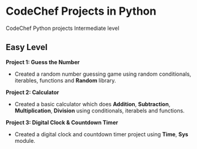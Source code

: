 # CodeChef Projects in Python
CodeChef Python projects Intermediate level

## Easy Level
**Project 1: Guess the Number**
- Created a random number guessing game using random conditionals, iterables, functions and **Random** library.

**Project 2: Calculator**
- Created a basic calculator which does **Addition**, **Subtraction**, **Multiplication**, **Division** using conditionals, iterabels and functions.

**Project 3: Digital Clock & Countdown Timer**
- Created a digital clock and countdown timer project using **Time**, **Sys** module.
